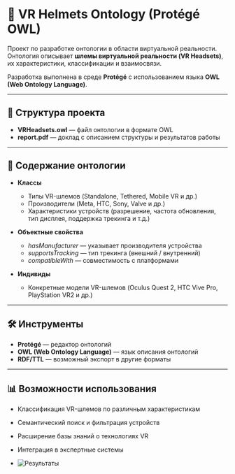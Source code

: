 # 🥽 VR Helmets Ontology (Protégé OWL)

Проект по разработке онтологии в области виртуальной реальности.  
Онтология описывает **шлемы виртуальной реальности (VR Headsets)**, их характеристики, классификации и взаимосвязи.  

Разработка выполнена в среде **Protégé** с использованием языка **OWL (Web Ontology Language)**.  

---

## 📂 Структура проекта
- **VRHeadsets.owl** — файл онтологии в формате OWL  
- **report.pdf** — доклад с описанием структуры и результатов работы  

---

## 🧩 Содержание онтологии
- **Классы**  
  - Типы VR-шлемов (Standalone, Tethered, Mobile VR и др.)  
  - Производители (Meta, HTC, Sony, Valve и др.)  
  - Характеристики устройств (разрешение, частота обновления, тип дисплея, поддержка трекинга и т.д.)  

- **Объектные свойства**  
  - *hasManufacturer* — указывает производителя устройства  
  - *supportsTracking* — тип трекинга (внешний / внутренний)  
  - *compatibleWith* — совместимость с платформами  

- **Индивиды**  
  - Конкретные модели VR-шлемов (Oculus Quest 2, HTC Vive Pro, PlayStation VR2 и др.)  

---

## 🛠 Инструменты
- **Protégé** — редактор онтологий  
- **OWL (Web Ontology Language)** — язык описания онтологий  
- **RDF/TTL** — возможный экспорт в другие форматы  

---

## 📊 Возможности использования
- Классификация VR-шлемов по различным характеристикам  
- Семантический поиск и фильтрация устройств  
- Расширение базы знаний о технологиях VR  
- Интеграция в экспертные системы  

- ![Результаты](https://i.imgur.com/IQitu9y.png)